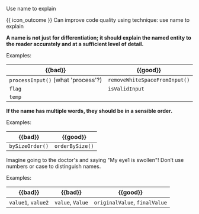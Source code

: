 <span id="title">Use name to explain</span>

<span id="prereqs"></span>

<span id="outcomes">{{ icon_outcome }} Can improve code quality using technique: use name to explain </span>

<div id="body">

**A name is not just for differentiation; it should explain the named entity to the reader accurately and at a sufficient level of detail.**

<box>

Examples:

| {{bad}}          |  {{good}}                     |
| ----------------- |  ----------------------------- |
|`processInput()`  (what 'process'?) |  `removeWhiteSpaceFromInput()` |
|`flag`   |  `isValidInput` |
|`temp`   |   |

</box>

**If the name has multiple words, they should be in a sensible order.**

<box>

Examples:

| {{bad}}        |  {{good}}       |
| --------------- |  --------------- |
|`bySizeOrder()`  |  `orderBySize()` |

</box>

Imagine going to the doctor's and saying "My eye1 is swollen"! Don’t use numbers or case to distinguish names.

<box>

Examples:

| {{bad}}          | {{bad}}          | {{good}}                     |
| ----------------- | ----------------- | ----------------------------- |
|`value1`, `value2` | `value`, `Value`  | `originalValue`, `finalValue` |

</box>


</div>

<div id="extras">
</div>

